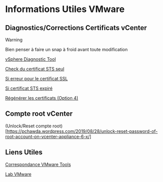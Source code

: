 # Informations Utiles VMware
## Diagnostics/Corrections Certificats vCenter
> [!WARNING]
> Bien penser à faire un snap à froid avant toute modification

[vSphere Diagnostic Tool](https://flings.vmware.com/vsphere-diagnostic-tool)

[Check du certificat STS seul](https://kb.vmware.com/s/article/79248?lang=en_us)

[Si erreur pour le certificat SSL](https://kb.vmware.com/s/article/80469)

[Si certificat STS expiré](https://kb.vmware.com/s/article/76719?lang=en_US)

[Régénérer les certificats (Option 4)](https://kb.vmware.com/s/article/2112283)

## Compte root vCenter
(Unlock/Reset compte root)[https://pchawda.wordpress.com/2019/08/28/unlock-reset-password-of-root-account-on-vcenter-appliance-6-x/]

## Liens Utiles
[Correspondance VMware Tools](https://kb.vmware.com/s/article/86165)

[Lab VMware](https://labs.hol.vmware.com/HOL/catalogs/catalog/1936)
